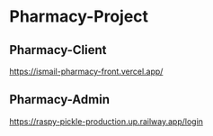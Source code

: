 # Pharmacy-Project
## Pharmacy-Client
https://ismail-pharmacy-front.vercel.app/
## Pharmacy-Admin
https://raspy-pickle-production.up.railway.app/login
